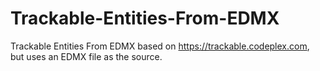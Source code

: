 Trackable-Entities-From-EDMX
============================

Trackable Entities From EDMX based on https://trackable.codeplex.com, but uses an EDMX file as the source.
